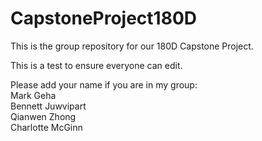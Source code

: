 # CapstoneProject180D
This is the group repository for our 180D Capstone Project.

This is a test to ensure everyone can edit.

Please add your name if you are in my group:<br/>
Mark Geha<br/>
Bennett Juwvipart<br/>
Qianwen Zhong<br/>
Charlotte McGinn<br/>
